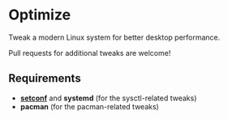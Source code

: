 Optimize
========

Tweak a modern Linux system for better desktop performance.

Pull requests for additional tweaks are welcome!


Requirements
------------

* **<a href="http://setconf.roboticoverlords.org">setconf</a>** and **systemd** (for the sysctl-related tweaks)
* **pacman** (for the pacman-related tweaks)

